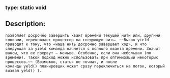 ### type: static void
## Description:
`
позволяет досрочно завершить квант времени текущей нити или, другими словами, переключает процессор на следующую нить. ~~Вызов yield приводит к тому, что «наша нить досрочно завершает ход», и что следующая за yield команда начнется с полного кванта времени. Значит шансы, что ее прервут – меньше. Особенно, если она небольшая (по времени). Такой подход можно использовать при оптимизации некоторых процессов.~~ (Возможно, статья не точная, и после команды yeld() планировщик может сразу переключиться на поток, который вызвал yeld() ).
`